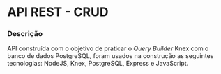 # API REST - CRUD

### Descrição
API construída com o objetivo de praticar o *Query Builder* Knex com o banco de dados PostgreSQL, foram usados na construção as seguintes tecnologias: NodeJS, Knex, PostgreSQL, Express e JavaScript.